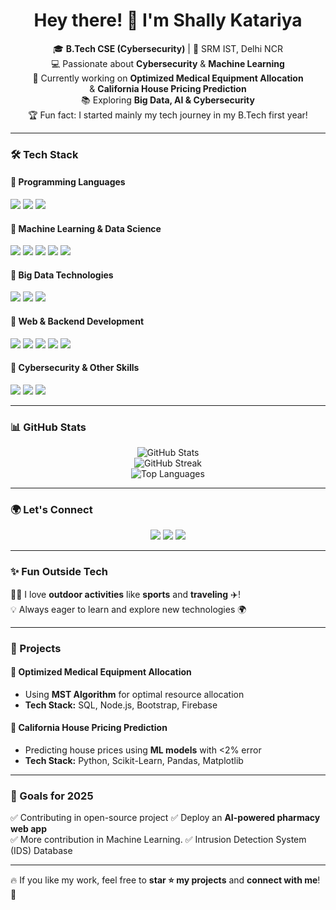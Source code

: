 <h1 align="center">Hey there! 👋 I'm Shally Katariya</h1>

<p align="center">
  🎓 <b>B.Tech CSE (Cybersecurity)</b> | 🏫 SRM IST, Delhi NCR<br>
  💻 Passionate about <b>Cybersecurity</b> & <b>Machine Learning</b> <br>
  🚀 Currently working on <b>Optimized Medical Equipment Allocation</b> <br>
                        & <b>California House Pricing Prediction</b> <br>
  📚 Exploring <b>Big Data, AI & Cybersecurity</b> <br>
  🏆 Fun fact: I started  mainly my tech journey in my B.Tech first year!  
</p>

---

### 🛠️ Tech Stack  

#### 🔹 Programming Languages  
<p align="left">
  <img src="https://img.shields.io/badge/-C-00599C?style=flat&logo=c&logoColor=white">
  <img src="https://img.shields.io/badge/-C++-00599C?style=flat&logo=c%2B%2B&logoColor=white">
  <img src="https://img.shields.io/badge/-Python-3776AB?style=flat&logo=python&logoColor=white">
</p>

#### 🔹 Machine Learning & Data Science  
<p align="left">
  <img src="https://img.shields.io/badge/-Scikit_Learn-F7931E?style=flat&logo=scikit-learn&logoColor=white">
  <img src="https://img.shields.io/badge/-Pandas-150458?style=flat&logo=pandas&logoColor=white">
  <img src="https://img.shields.io/badge/-NumPy-013243?style=flat&logo=numpy&logoColor=white">
  <img src="https://img.shields.io/badge/-Matplotlib-8B8B8B?style=flat&logo=matplotlib&logoColor=white">
  <img src="https://img.shields.io/badge/-Seaborn-009688?style=flat">
</p>

#### 🔹 Big Data Technologies  
<p align="left">
  <img src="https://img.shields.io/badge/-Hadoop-66CCFF?style=flat&logo=apache-hadoop&logoColor=white">
  <img src="https://img.shields.io/badge/-Hive-FDEE21?style=flat&logo=apache-hive&logoColor=black">
  <img src="https://img.shields.io/badge/-Spark-E25A1C?style=flat&logo=apache-spark&logoColor=white">
</p>

#### 🔹 Web & Backend Development  
<p align="left">
  <img src="https://img.shields.io/badge/-JavaScript-F7DF1E?style=flat&logo=javascript&logoColor=black">
  <img src="https://img.shields.io/badge/-React-61DAFB?style=flat&logo=react&logoColor=black">
  <img src="https://img.shields.io/badge/-Node.js-339933?style=flat&logo=node.js&logoColor=white">
  <img src="https://img.shields.io/badge/-Firebase-FFCA28?style=flat&logo=firebase&logoColor=black">
  <img src="https://img.shields.io/badge/-SQL-4479A1?style=flat&logo=MySQL&logoColor=white">
</p>

#### 🔹 Cybersecurity & Other Skills  
<p align="left">
  <img src="https://img.shields.io/badge/-Network Security-FF6F00?style=flat">
  <img src="https://img.shields.io/badge/-Cryptography-6A5ACD?style=flat">
  <img src="https://img.shields.io/badge/-Cloud Computing-4285F4?style=flat&logo=google-cloud&logoColor=white">
</p>

---

### 📊 GitHub Stats  
<p align="center">
  <img src="https://github-readme-stats.vercel.app/api?username=Shally-Katariya&show_icons=true&theme=radical" alt="GitHub Stats">
  <br>
  <img src="https://github-readme-streak-stats.herokuapp.com/?user=Shally-Katariya&theme=radical" alt="GitHub Streak">
  <br>
  <img src="https://github-readme-stats.vercel.app/api/top-langs/?username=Shally-Katariya&layout=compact&theme=radical" alt="Top Languages">
</p>

---

### 🌍 Let's Connect  
<p align="center">
  <a href="https://www.linkedin.com/in/shally-katariya-158323297/"><img src="https://img.shields.io/badge/-LinkedIn-blue?style=flat&logo=linkedin"></a>
  <a href="mailto:shallykatariya10@gmail.com"><img src="https://img.shields.io/badge/-Email-red?style=flat&logo=gmail"></a>
  <a href="https://github.com/Shally-Katariya"><img src="https://img.shields.io/badge/-GitHub-black?style=flat&logo=github"></a>
</p>

---

### ✨ Fun Outside Tech  
🚴‍♀️ I love **outdoor activities** like **sports** and **traveling** ✈️!  
💡 Always eager to learn and explore new technologies 🌍  

---

### 🚀 Projects  
#### 🔹 **Optimized Medical Equipment Allocation**  
- Using **MST Algorithm** for optimal resource allocation  
- **Tech Stack:** SQL, Node.js, Bootstrap, Firebase  

#### 🔹 **California House Pricing Prediction**  
- Predicting house prices using **ML models** with <2% error  
- **Tech Stack:** Python, Scikit-Learn, Pandas, Matplotlib  

---

### 🎯 Goals for 2025  
✅ Contributing in open-source project
✅ Deploy an **AI-powered pharmacy web app**  
✅ More contribution in Machine Learning.
✅ Intrusion Detection System (IDS) Database

---

🔥 If you like my work, feel free to **star ⭐ my projects** and **connect with me**! 🚀  

